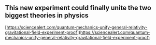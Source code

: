 ## This new experiment could finally unite the two biggest theories in physics
  
  [https://sciencealert.com/quantum-mechanics-unify-general-relativity-gravitational-field-experiment-proof](https://sciencealert.com/quantum-mechanics-unify-general-relativity-gravitational-field-experiment-proof)